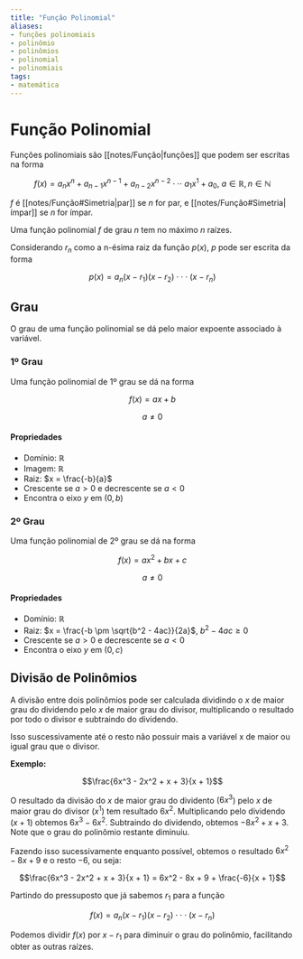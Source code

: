 ```yaml
---
title: "Função Polinomial"
aliases:
- funções polinomiais
- polinômio
- polinômios
- polinomial
- polinomiais
tags:
- matemática
---
```

# Função Polinomial

Funções polinomiais são [[notes/Função|funções]] que podem ser escritas na forma

$$f(x) = a_nx^n + a_{n-1}x^{n-1} + a_{n-2}x^{n-2} \cdot \cdot \cdot \ a_1x^1 + a_0, \ a \in \mathbb{R}, n\in \mathbb{N}$$

$f$ é [[notes/Função#Simetria|par]] se $n$ for par, e [[notes/Função#Simetria|ímpar]] se $n$ for ímpar.

Uma função polinomial $f$ de grau $n$ tem no máximo $n$ raízes.

Considerando $r_n$ como a n-ésima raiz da função $p(x)$, $p$ pode ser escrita da forma

$$
p(x) = a_n (x - r_1) (x - r_2) \cdot \cdot \cdot (x - r_n)
$$

## Grau

O grau de uma função polinomial se dá pelo maior expoente associado à variável.

### 1º Grau

Uma função polinomial de 1º grau se dá na forma

$$f(x) = ax + b$$

$$a \neq 0$$

#### Propriedades

- Domínio: $\mathbb{R}$
- Imagem: $\mathbb{R}$
- Raiz: $x = \frac{-b}{a}$
- Crescente se $a > 0$ e decrescente se $a < 0$
- Encontra o eixo $y$ em $(0, b)$

### 2º Grau

Uma função polinomial de 2º grau se dá na forma

$$f(x) = ax^2 + bx + c$$

$$a \neq 0$$

#### Propriedades

- Domínio: $\mathbb{R}$
- Raiz: $x = \frac{-b \pm \sqrt{b^2 - 4ac}}{2a}$, $b^2 - 4ac \geq 0$
- Crescente se $a > 0$ e decrescente se $a < 0$
- Encontra o eixo $y$ em $(0, c)$

## Divisão de Polinômios

A divisão entre dois polinômios pode ser calculada dividindo o $x$ de maior grau do dividendo pelo $x$ de maior grau do divisor, multiplicando o resultado por todo o divisor e subtraindo do dividendo.

Isso suscessivamente até o resto não possuir mais a variável x de maior ou igual grau que o divisor.

**Exemplo:**

$$\frac{6x^3 - 2x^2 + x + 3}{x + 1}$$

O resultado da divisão do $x$ de maior grau do dividento ($6x^3$) pelo $x$ de maior grau do divisor ($x^1$) tem resultado $6x^2$. Multiplicando pelo dividendo ($x + 1$) obtemos $6x^3 - 6x^2$. Subtraindo do dividendo, obtemos $-8x^2 + x + 3$. Note que o grau do polinômio restante diminuiu.

Fazendo isso sucessivamente enquanto possível, obtemos o resultado $6x^2 - 8x + 9$ e o resto $-6$, ou seja:

$$\frac{6x^3 - 2x^2 + x + 3}{x + 1} = 6x^2 - 8x + 9 + \frac{-6}{x + 1}$$

Partindo do pressuposto que já sabemos $r_1$ para a função

$$f(x) = a_n (x - r_1) (x - r_2) \cdot \cdot \cdot (x - r_n)$$

Podemos dividir $f(x)$ por $x - r_1$ para diminuir o grau do polinômio, facilitando obter as outras raízes.